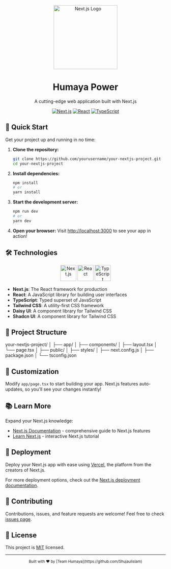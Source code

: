 <div align="center">
  <img src="https://nextjs.org/static/images/nextjs-logo.png" alt="Next.js Logo" width="200"/>
  <h1>Humaya Power</h1>
  <p>A cutting-edge web application built with Next.js</p>
  
  [![Next.js](https://img.shields.io/badge/Next.js-13.0+-000000?style=for-the-badge&logo=next.js&logoColor=white)](https://nextjs.org/)
  [![React](https://img.shields.io/badge/React-18.0+-61DAFB?style=for-the-badge&logo=react&logoColor=black)](https://reactjs.org/)
  [![TypeScript](https://img.shields.io/badge/TypeScript-4.5+-3178C6?style=for-the-badge&logo=typescript&logoColor=white)](https://www.typescriptlang.org/)
</div>

## 🚀 Quick Start

Get your project up and running in no time:

1. **Clone the repository:**
   ```bash
   git clone https://github.com/yourusername/your-nextjs-project.git
   cd your-nextjs-project
   ```

2. **Install dependencies:**
   ```bash
   npm install
   # or
   yarn install
   ```

3. **Start the development server:**
   ```bash
   npm run dev
   # or
   yarn dev
   ```

4. **Open your browser:**
   Visit [http://localhost:3000](http://localhost:3000) to see your app in action!

## 🛠️ Technologies

<div align="center">
  <img src="https://cdn.jsdelivr.net/gh/devicons/devicon/icons/nextjs/nextjs-original-wordmark.svg" alt="Next.js" width="50" height="50"/>
  <img src="https://cdn.jsdelivr.net/gh/devicons/devicon/icons/react/react-original.svg" alt="React" width="50" height="50"/>
  <img src="https://cdn.jsdelivr.net/gh/devicons/devicon/icons/typescript/typescript-original.svg" alt="TypeScript" width="50" height="50"/>
</div>

- **Next.js**: The React framework for production
- **React**: A JavaScript library for building user interfaces
- **TypeScript**: Typed superset of JavaScript
- **Tailwind CSS**: A utility-first CSS framework
- **Daisy UI**: A component library for Tailwind CSS
- **Shadcn UI**: A component library for Tailwind CSS

## 📂 Project Structure

your-nextjs-project/
│
├── app/
│   ├── components/
│   ├── layout.tsx
│   └── page.tsx
│
├── public/
│
├── styles/
│
├── next.config.js
│
├── package.json
│
└── tsconfig.json

## 🎨 Customization

Modify `app/page.tsx` to start building your app. Next.js features auto-updates, so you'll see your changes instantly!

## 📚 Learn More

Expand your Next.js knowledge:

- [Next.js Documentation](https://nextjs.org/docs) - comprehensive guide to Next.js features
- [Learn Next.js](https://nextjs.org/learn) - interactive Next.js tutorial

## 🚀 Deployment

Deploy your Next.js app with ease using [Vercel](https://vercel.com/new?utm_medium=default-template&filter=next.js&utm_source=create-next-app&utm_campaign=create-next-app-readme), the platform from the creators of Next.js.

For more deployment options, check out the [Next.js deployment documentation](https://nextjs.org/docs/deployment).

## 🤝 Contributing

Contributions, issues, and feature requests are welcome! Feel free to check [issues page](https://github.com/Shujaulislam/hmp-try1/issues).

## 📄 License

This project is [MIT](https://opensource.org/licenses/MIT) licensed.

---

<div align="center">
  <sub>Built with ❤️ by [Team Humaya](https://github.com/Shujaulislam)</sub>
</div>